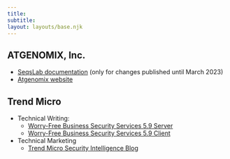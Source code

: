 ```yaml
---
title: 
subtitle: 
layout: layouts/base.njk
---
```


## ATGENOMIX, Inc.
- [SeqsLab documentation](https://docs.atgenomix.com) (only for changes published until March 2023)
- [Atgenomix website](https://web.archive.org/web/20221210000235/https://www.atgenomix.com/)

## Trend Micro
- Technical Writing:
  - [Worry-Free Business Security Services 5.9 Server](http://docs.trendmicro.com/en-us/smb/worry-free-business-security-services-59-server-help/wfbss-server-help-re.aspx)
  - [Worry-Free Business Security Services 5.9 Client](http://docs.trendmicro.com/en-us/smb/worry-free-business-security-services-59-agent-help/wfbss-agent-help-rel.aspx)
- Technical Marketing
  - [Trend Micro Security Intelligence Blog](https://blog.trendmicro.com/trendlabs-security-intelligence/author/ria-rivera/)

